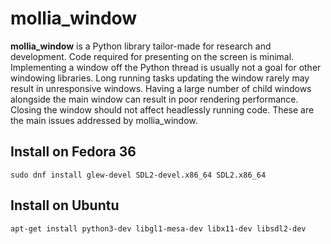 # mollia_window

**mollia_window** is a Python library tailor-made for research and development. Code required for presenting on the screen is minimal. Implementing a window off the Python thread is usually not a goal for other windowing libraries. Long running tasks updating the window rarely may result in unresponsive windows. Having a large number of child windows alongside the main window can result in poor rendering performance. Closing the window should not affect headlessly running code. These are the main issues addressed by mollia_window.
 
## Install on Fedora 36

```
sudo dnf install glew-devel SDL2-devel.x86_64 SDL2.x86_64
```

## Install on Ubuntu

```
apt-get install python3-dev libgl1-mesa-dev libx11-dev libsdl2-dev
```
